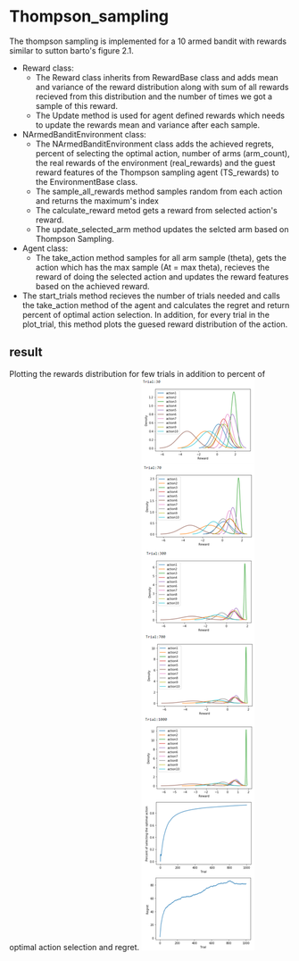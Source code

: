 # Thompson_sampling
The thompson sampling is implemented for a 10 armed bandit with rewards similar to sutton barto's figure 2.1.
* Reward class: 
    * The Reward class inherits from RewardBase class and adds mean and variance of the reward distribution along with sum of all rewards recieved from this distribution and the number of times we got a sample of this reward. 
    * The Update method is used for agent defined rewards which needs to update the rewards mean and variance after each sample. 
* NArmedBanditEnvironment class:
    * The NArmedBanditEnvironment class adds the achieved regrets, percent of selecting the optimal action, number of arms (arm_count), the real rewards of the environment (real_rewards) and the guest reward features of the Thompson sampling agent (TS_rewards) to the EnvironmentBase class.
    * The sample_all_rewards method samples random from each action and returns the maximum's index
    * The calculate_reward metod gets a reward from selected action's reward.
    * The update_selected_arm method updates the selcted arm based on Thompson Sampling.
* Agent class:
    * The take_action method samples for all arm sample (theta), gets the action which has the max sample (At = max theta), recieves the reward of doing the selected action and updates the reward features based on the achieved reward.
* The start_trials method recieves the number of trials needed and calls the take_action method of the agent and calculates the regret and return percent of optimal action selection. In addition, for every trial in the plot_trial, this method plots the guesed reward distribution of the action.

## result
Plotting the rewards distribution for few trials in addition to percent of optimal action selection and regret.
![](https://github.com/BanafshehKarimian/Thompson_sampling/blob/master/result.png)
